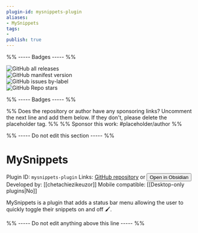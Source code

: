 ```yaml
---
plugin-id: mysnippets-plugin
aliases:
- MySnippets
tags: 
- 
publish: true
---
```


%% ----- Badges ----- %%

![GitHub all releases](https://img.shields.io/github/downloads/chetachiezikeuzor/MySnippets-Plugin/total?color=573E7A&logo=github&style=for-the-badge)   
![GitHub manifest version](https://img.shields.io/github/manifest-json/v/chetachiezikeuzor/MySnippets-Plugin?color=573E7A&logo=github&style=for-the-badge)   
![GitHub issues by-label](https://img.shields.io/github/issues/chetachiezikeuzor/MySnippets-Plugin/help%20wanted?color=573E7A&logo=github&style=for-the-badge)   
![GitHub Repo stars](https://img.shields.io/github/stars/chetachiezikeuzor/MySnippets-Plugin?color=573E7A&logo=github&style=for-the-badge)

%% ----- Badges ----- %%

%% Does the repository or author have any sponsoring links? Uncomment the next line and add them below. If they don't, please delete the placeholder tag. %%
%% Sponsor this work: #placeholder/author %%

%% ----- Do not edit this section ----- %%

# MySnippets

Plugin ID: `mysnippets-plugin`
Links: [GitHub repository](https://github.com/chetachiezikeuzor/MySnippets-Plugin) or [<button id=HH>Open in Obsidian</button>](obsidian://goto-plugin?id=mysnippets-plugin)
Developed by: [[chetachiezikeuzor]]
Mobile compatible: [[Desktop-only plugins|No]]

MySnippets is a plugin that adds a status bar menu allowing the user to quickly toggle their snippets on and off 🖌.

%% ----- Do not edit anything above this line ----- %% 
